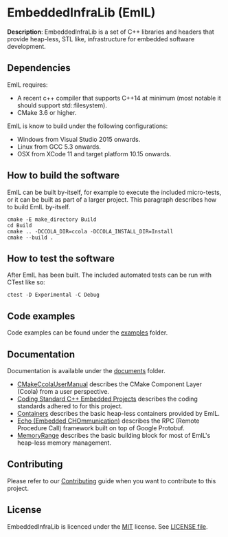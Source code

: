 # EmbeddedInfraLib (EmIL)


**Description**: EmbeddedInfraLib is a set of C++ libraries and headers that provide heap-less, STL like, infrastructure for embedded software development.

## Dependencies

EmIL requires:
- A recent c++ compiler that supports C++14 at minimum (most notable it should support std::filesystem).
- CMake 3.6 or higher.

EmIL is know to build under the following configurations:
- Windows from Visual Studio 2015 onwards.
- Linux from GCC 5.3 onwards.
- OSX from XCode 11 and target platform 10.15 onwards.

## How to build the software

EmIL can be built by-itself, for example to execute the included micro-tests, or it can be built as part of a larger project. This paragraph describes how to build EmIL by-itself.

```
cmake -E make_directory Build
cd Build
cmake .. -DCCOLA_DIR=ccola -DCCOLA_INSTALL_DIR=Install
cmake --build .
```

## How to test the software

After EmIL has been built. The included automated tests can be run with CTest like so:

```
ctest -D Experimental -C Debug
```

## Code examples

Code examples can be found under the [examples](examples) folder.

## Documentation

Documentation is available under the [documents](documents) folder.

* [CMakeCcolaUserManual](documents/CMakeCcolaUserManual.docx) describes the CMake Component Layer (Ccola) from a user perspective.
* [Coding Standard C++ Embedded Projects](documents/Coding%20Standard%20C++%20Embedded%20Projects.docx) describes the coding standards adhered to for this project.
* [Containers](documents/Containers.md) describes the basic heap-less containers provided by EmIL.
* [Echo (Embedded CHOmmunication)](documents/Echo.md) describes the RPC (Remote Procedure Call) framework built on top of Google Protobuf.
* [MemoryRange](documents/MemoryRange.md) describes the basic building block for most of EmIL's heap-less memory management.

## Contributing

Please refer to our [Contributing](CONTRIBUTING.md) guide when you want to contribute to this project.

## License

EmbeddedInfraLib is licenced under the [MIT](https://opensource.org/licenses/MIT) license. See [LICENSE file](LICENSE.md).
